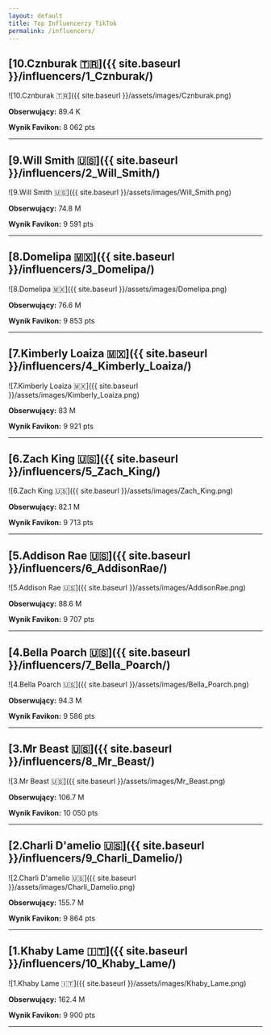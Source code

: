 ```yaml
---
layout: default
title: Top Influencerzy TikTok
permalink: /influencers/
---
```



## [10.Cznburak 🇹🇷]({{ site.baseurl }}/influencers/1_Cznburak/)

![10.Cznburak 🇹🇷]({{ site.baseurl }}/assets/images/Cznburak.png)

**Obserwujący:** 89.4 K

**Wynik Favikon:** 8 062 pts

---

## [9.Will Smith 🇺🇸]({{ site.baseurl }}/influencers/2_Will_Smith/)

![9.Will Smith 🇺🇸]({{ site.baseurl }}/assets/images/Will_Smith.png)

**Obserwujący:** 74.8 M

**Wynik Favikon:** 9 591 pts

---

## [8.Domelipa 🇲🇽]({{ site.baseurl }}/influencers/3_Domelipa/)

![8.Domelipa 🇲🇽]({{ site.baseurl }}/assets/images/Domelipa.png)

**Obserwujący:** 76.6 M

**Wynik Favikon:** 9 853 pts

---

## [7.Kimberly Loaiza 🇲🇽]({{ site.baseurl }}/influencers/4_Kimberly_Loaiza/)

![7.Kimberly Loaiza 🇲🇽]({{ site.baseurl }}/assets/images/Kimberly_Loaiza.png)

**Obserwujący:** 83 M

**Wynik Favikon:** 9 921 pts

---

## [6.Zach King 🇺🇸]({{ site.baseurl }}/influencers/5_Zach_King/)

![6.Zach King 🇺🇸]({{ site.baseurl }}/assets/images/Zach_King.png)

**Obserwujący:** 82.1 M

**Wynik Favikon:** 9 713 pts

---

## [5.Addison Rae 🇺🇸]({{ site.baseurl }}/influencers/6_AddisonRae/)

![5.Addison Rae 🇺🇸]({{ site.baseurl }}/assets/images/AddisonRae.png)

**Obserwujący:** 88.6 M

**Wynik Favikon:** 9 707 pts

---

## [4.Bella Poarch 🇺🇸]({{ site.baseurl }}/influencers/7_Bella_Poarch/)

![4.Bella Poarch 🇺🇸]({{ site.baseurl }}/assets/images/Bella_Poarch.png)

**Obserwujący:** 94.3 M

**Wynik Favikon:** 9 586 pts

---

## [3.Mr Beast 🇺🇸]({{ site.baseurl }}/influencers/8_Mr_Beast/)

![3.Mr Beast 🇺🇸]({{ site.baseurl }}/assets/images/Mr_Beast.png)

**Obserwujący:** 106.7 M

**Wynik Favikon:** 10 050 pts

---

## [2.Charli D'amelio 🇺🇸]({{ site.baseurl }}/influencers/9_Charli_Damelio/)

![2.Charli D'amelio 🇺🇸]({{ site.baseurl }}/assets/images/Charli_Damelio.png)

**Obserwujący:** 155.7 M

**Wynik Favikon:** 9 864 pts

---

## [1.Khaby Lame 🇮🇹]({{ site.baseurl }}/influencers/10_Khaby_Lame/)

![1.Khaby Lame 🇮🇹]({{ site.baseurl }}/assets/images/Khaby_Lame.png)

**Obserwujący:** 162.4 M

**Wynik Favikon:** 9 900 pts

---

